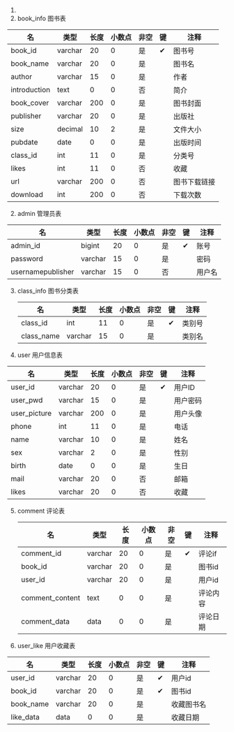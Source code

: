 1. 
1. book_info 图书表

| 名           | 类型    | 长度 | 小数点 | 非空 | 键   | 注释         |
| ------------ | ------- | ---- | ------ | ---- | ---- | ------------ |
| book_id      | varchar | 20   | 0      | 是   | ✔    | 图书号       |
| book_name    | varchar | 20   | 0      | 是   |      | 图书名       |
| author       | varchar | 15   | 0      | 是   |      | 作者         |
| introduction | text    | 0    | 0      | 否   |      | 简介         |
| book_cover   | varchar | 200  | 0      | 是   |      | 图书封面     |
| publisher    | varchar | 20   | 0      | 是   |      | 出版社       |
| size         | decimal | 10   | 2      | 是   |      | 文件大小     |
| pubdate      | date    | 0    | 0      | 是   |      | 出版时间     |
| class_id     | int     | 11   | 0      | 是   |      | 分类号       |
| likes        | int     | 11   | 0      | 否   |      | 收藏         |
| url          | varchar | 200  | 0      | 否   |      | 图书下载链接 |
| download     | int     | 200  | 0      | 否   |      | 下载次数     |

2. admin   管理员表

| 名                | 类型    | 长度 | 小数点 | 非空 | 键   | 注释   |
| ----------------- | ------- | ---- | ------ | ---- | ---- | ------ |
| admin_id          | bigint  | 20   | 0      | 是   | ✔    | 账号   |
| password          | varchar | 15   | 0      | 是   |      | 密码   |
| usernamepublisher | varchar | 15   | 0      | 否   |      | 用户名 |

3. class_info 图书分类表

   | 名         | 类型    | 长度 | 小数点 | 非空 | 键   | 注释   |
   | ---------- | ------- | ---- | ------ | ---- | ---- | ------ |
   | class_id   | int     | 11   | 0      | 是   | ✔    | 类别号 |
   | class_name | varchar | 15   | 0      | 是   |      | 类别名 |

4.  user 用户信息表

| 名           | 类型    | 长度 | 小数点 | 非空 | 键   | 注释     |
| ------------ | ------- | ---- | ------ | ---- | ---- | -------- |
| user_id      | varchar | 20   | 0      | 是   | ✔    | 用户ID   |
| user_pwd     | varchar | 15   | 0      | 是   |      | 用户密码 |
| user_picture | varchar | 200  | 0      | 是   |      | 用户头像 |
| phone        | int     | 11   | 0      | 是   |      | 电话     |
| name         | varchar | 10   | 0      | 是   |      | 姓名     |
| sex          | varchar | 2    | 0      | 是   |      | 性别     |
| birth        | date    | 0    | 0      | 是   |      | 生日     |
| mail         | varchar | 20   | 0      | 否   |      | 邮箱     |
| likes        | varchar | 20   | 0      | 否   |      | 收藏     |

5. comment 评论表

   | 名              | 类型    | 长度 | 小数点 | 非空 | 键   | 注释     |
   | --------------- | ------- | ---- | ------ | ---- | ---- | -------- |
   | comment_id      | varchar | 20   | 0      | 是   | ✔    | 评论if   |
   | book_id         | varchar | 20   | 0      | 是   |      | 图书id   |
   | user_id         | varchar | 20   | 0      | 是   |      | 用户id   |
   | comment_content | text    | 0    | 0      | 是   |      | 评论内容 |
   | comment_data    | data    | 0    | 0      | 是   |      | 评论日期 |

6. user_like  用户收藏表

| 名        | 类型    | 长度 | 小数点 | 非空 | 键   | 注释       |
| --------- | ------- | ---- | ------ | ---- | ---- | ---------- |
| user_id   | varchar | 20   | 0      | 是   | ✔    | 用户id     |
| book_id   | varchar | 20   | 0      | 是   | ✔    | 图书id     |
| book_name | varchar | 20   | 0      | 是   |      | 收藏图书名 |
| like_data | data    | 0    | 0      | 是   |      | 收藏日期   |
